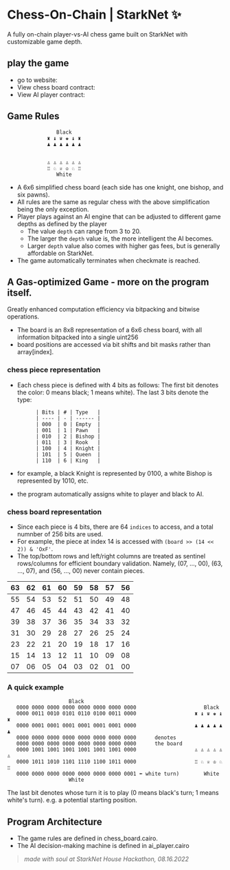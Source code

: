 # Chess-On-Chain | StarkNet  ✨

A fully on-chain player-vs-AI chess game built on StarkNet with customizable game depth.

## play the game 
- go to website: 
- View chess board contract: 
- View AI player contract: 

## Game Rules

                    Black
                 ♜ ♝ ♛ ♚ ♝ ♜
                 ♟ ♟ ♟ ♟ ♟ ♟


                 ♙ ♙ ♙ ♙ ♙ ♙
                 ♖ ♘ ♕ ♔ ♘ ♖
                    White

- A 6x6 simplified chess board (each side has one knight, one bishop, and six pawns).
- All rules are the same as regular chess with the above simplification being the only exception.  
- Player plays against an AI engine that can be adjusted to different game depths as defined by the player
    - The value `depth` can range from 3 to 20. 
    - The larger the `depth` value is, the more intelligent the AI becomes.
    - Larger `depth` value also comes with higher gas fees, but is generally affordable on StarkNet.
- The game automatically terminates when checkmate is reached. 

## A Gas-optimized Game - more on the program itself. 
Greatly enhanced computation efficiency via bitpacking and bitwise operations. 
- The board is an 8x8 representation of a 6x6 chess board, with all information bitpacked into a single uint256
- board positions are accessed via bit shifts and bit masks rather than array[index].

### chess piece representation 
- Each chess piece is defined with 4 bits as follows:
    The first bit denotes the color: 0 means black; 1 means white).
    The last 3 bits denote the type:

            | Bits | # | Type   |
            | ---- | - | ------ |
            | 000  | 0 | Empty  |
            | 001  | 1 | Pawn   |
            | 010  | 2 | Bishop |
            | 011  | 3 | Rook   |
            | 100  | 4 | Knight |
            | 101  | 5 | Queen  |
            | 110  | 6 | King   |

- for example, a black Knight is represented by 0100, a white Bishop is represented by 1010, etc. 
- the program automatically assigns white to player and black to AI. 

### chess board representation
- Since each piece is 4 bits, there are 64 `indices` to access, and a total numnber of 256 bits are used. 
- For example, the piece at index 14 is accessed with `(board >> (14 << 2)) & 'OxF'`.
- The top/bottom rows and left/right columns are treated as sentinel rows/columns for efficient
boundary validation. Namely, (07, ..., 00), (63, ..., 07), and (56, ..., 00) never contain pieces.

| 63 | 62 | 61 | 60 | 59 | 58 | 57 | 56 |
|----|----|----|----|----|----|----|----|
| 55 | 54 | 53 | 52 | 51 | 50 | 49 | 48 |
| 47 | 46 | 45 | 44 | 43 | 42 | 41 | 40 |
| 39 | 38 | 37 | 36 | 35 | 34 | 33 | 32 |
| 31 | 30 | 29 | 28 | 27 | 26 | 25 | 24 |
| 23 | 22 | 21 | 20 | 19 | 18 | 17 | 16 |
| 15 | 14 | 13 | 12 | 11 | 10 | 09 | 08 |
| 07 | 06 | 05 | 04 | 03 | 02 | 01 | 00 |

### A quick example
                        Black
       0000 0000 0000 0000 0000 0000 0000 0000                      Black
       0000 0011 0010 0101 0110 0100 0011 0000                   ♜ ♝ ♛ ♚ ♝ ♜
       0000 0001 0001 0001 0001 0001 0001 0000                   ♟ ♟ ♟ ♟ ♟ ♟
       0000 0000 0000 0000 0000 0000 0000 0000      denotes
       0000 0000 0000 0000 0000 0000 0000 0000      the board
       0000 1001 1001 1001 1001 1001 1001 0000                   ♙ ♙ ♙ ♙ ♙ ♙
       0000 1011 1010 1101 1110 1100 1011 0000                   ♖ ♘ ♕ ♔ ♘ ♖ 
       0000 0000 0000 0000 0000 0000 0000 0001 ⬅️ white turn)        White         
                        White                                       

The last bit denotes whose turn it is to play (0 means black's turn; 1 means white's turn). e.g. a potential starting position.

## Program Architecture
- The game rules are defined in chess_board.cairo.
- The AI decision-making machine is defined in ai_player.cairo

> *made with soul at StarkNet House Hackathon, 08.16.2022*